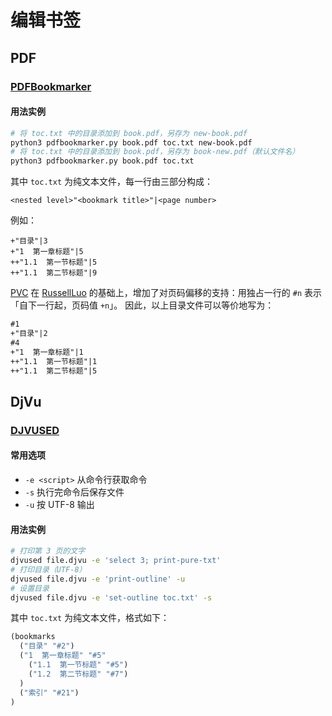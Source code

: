 # 编辑书签

## PDF
### [PDFBookmarker](https://github.com/pvcStillInGradSchool/pdfbookmarker#pdfbookmarker)
#### 用法实例
```bash
# 将 toc.txt 中的目录添加到 book.pdf，另存为 new-book.pdf
python3 pdfbookmarker.py book.pdf toc.txt new-book.pdf
# 将 toc.txt 中的目录添加到 book.pdf，另存为 book-new.pdf（默认文件名）
python3 pdfbookmarker.py book.pdf toc.txt
```
其中 `toc.txt` 为纯文本文件，每一行由三部分构成：
```
<nested level>"<bookmark title>"|<page number>
```
例如：
```
+"目录"|3
+"1  第一章标题"|5
++"1.1  第一节标题"|5
++"1.1  第二节标题"|9
```
[PVC](https://github.com/pvcStillInGradSchool/pdfbookmarker) 在 [RussellLuo](https://github.com/RussellLuo/pdfbookmarker) 的基础上，增加了对页码偏移的支持：用独占一行的 `#n` 表示「自下一行起，页码值 `+n`」。
因此，以上目录文件可以等价地写为：

```txt
#1
+"目录"|2
#4
+"1  第一章标题"|1
++"1.1  第一节标题"|1
++"1.1  第二节标题"|5
```

## DjVu
### [DJVUSED](http://djvu.sourceforge.net/doc/man/djvused.html)
#### 常用选项
- `-e <script>` 从命令行获取命令
- `-s` 执行完命令后保存文件
- `-u` 按 UTF-8 输出

#### 用法实例
```bash
# 打印第 3 页的文字
djvused file.djvu -e 'select 3; print-pure-txt'
# 打印目录（UTF-8）
djvused file.djvu -e 'print-outline' -u
# 设置目录
djvused file.djvu -e 'set-outline toc.txt' -s
```
其中 `toc.txt` 为纯文本文件，格式如下：
```lisp
(bookmarks
  ("目录" "#2")
  ("1  第一章标题" "#5"
    ("1.1  第一节标题" "#5")
    ("1.2  第二节标题" "#7")
  )
  ("索引" "#21")
)
```
